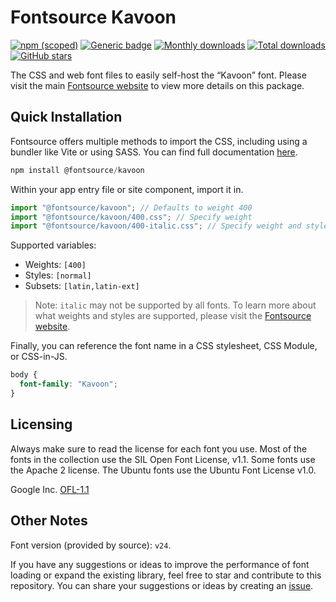 # Fontsource Kavoon

[![npm (scoped)](https://img.shields.io/npm/v/@fontsource/kavoon?color=brightgreen)](https://www.npmjs.com/package/@fontsource/kavoon) [![Generic badge](https://img.shields.io/badge/fontsource-passing-brightgreen)](https://github.com/fontsource/fontsource) [![Monthly downloads](https://badgen.net/npm/dm/@fontsource/kavoon)](https://github.com/fontsource/fontsource) [![Total downloads](https://badgen.net/npm/dt/@fontsource/kavoon)](https://github.com/fontsource/fontsource) [![GitHub stars](https://img.shields.io/github/stars/fontsource/fontsource.svg?style=social&label=Star)](https://github.com/fontsource/fontsource/stargazers)

The CSS and web font files to easily self-host the “Kavoon” font. Please visit the main [Fontsource website](https://fontsource.org/fonts/kavoon) to view more details on this package.

## Quick Installation

Fontsource offers multiple methods to import the CSS, including using a bundler like Vite or using SASS. You can find full documentation [here](https://fontsource.org/docs/getting-started/introduction).

```javascript
npm install @fontsource/kavoon
```

Within your app entry file or site component, import it in.

```javascript
import "@fontsource/kavoon"; // Defaults to weight 400
import "@fontsource/kavoon/400.css"; // Specify weight
import "@fontsource/kavoon/400-italic.css"; // Specify weight and style
```

Supported variables:
- Weights: `[400]`
- Styles: `[normal]`
- Subsets: `[latin,latin-ext]`

> Note: `italic` may not be supported by all fonts. To learn more about what weights and styles are supported, please visit the [Fontsource website](https://fontsource.org/fonts/kavoon).

Finally, you can reference the font name in a CSS stylesheet, CSS Module, or CSS-in-JS.

```css
body {
  font-family: "Kavoon";
}
```

## Licensing
Always make sure to read the license for each font you use. Most of the fonts in the collection use the SIL Open Font License, v1.1. Some fonts use the Apache 2 license. The Ubuntu fonts use the Ubuntu Font License v1.0.

Google Inc.
[OFL-1.1](http://scripts.sil.org/OFL)

## Other Notes
Font version (provided by source): `v24`.

If you have any suggestions or ideas to improve the performance of font loading or expand the existing library, feel free to star and contribute to this repository. You can share your suggestions or ideas by creating an [issue](https://github.com/fontsource/fontsource/issues).